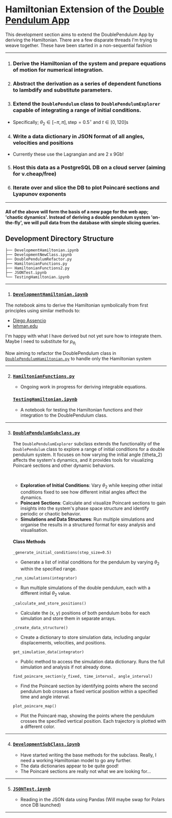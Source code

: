 # Hamiltonian Extension of the [Double Pendulum App](https://github.com/pineapple-bois/Double_Pendulum_App/tree/main)

This development section aims to extend the DoublePendulum App by deriving the Hamiltonian. There are a few disparate threads I'm trying to weave together. These have been started in a non-sequential fashion

----

1. ### Derive the Hamiltonian of the system and prepare equations of motion for numerical integration.
2. ### Abstract the derivation as a series of dependent functions to lambdify and substitute parameters.
3. ### Extend the `DoublePendulum` class to `DoublePendulumExplorer` capable of integrating a range of initial conditions. 
- Specifically; $\theta_2 \in [-\pi, \pi], \text{step}=0.5^{\circ}$ and $t \in [0, 120]\text{s}$
4. ### Write a data dictionary in JSON format of all angles, velocities and positions 
- Currently these use the Lagrangian and are 2 x 9Gb!
5. ### Host this data as a PostgreSQL DB on a cloud server (aiming for v.cheap/free)
6. ### Iterate over and slice the DB to plot Poincaré sections and Lyapunov exponents

----

#### All of the above will form the basis of a new page for the web app; 'chaotic dynamics'. Instead of deriving a double pendulum system 'on-the-fly', we will pull data from the database with simple slicing queries.

## Development Directory Structure

```
├── DevelopmentHamiltonian.ipynb
├── DevelopmentNewClass.ipynb
├── DoublePendulumRefactor.py
├── HamiltonianFunctions.py
├── HamiltonianFunctions2.py
├── JSONTest.ipynb
└── TestingHamiltonian.ipynb
```

----

1. ### [`DevelopmentHamiltonian.ipynb`](DevelopmentHamiltonian.ipynb)

The notebook aims to derive the Hamiltonian symbolically from first principles using similar methods to:
- [Diego Assencio](https://dassencio.org/46)
- [lehman.edu](https://www.lehman.edu/faculty/dgaranin/Mechanics/ProblemSet-Fall-2006-4-Solution.pdf)

I'm happy with what I have derived but not yet sure how to integrate them. Maybe I need to substitute for $p_{\theta_i}$

Now aiming to refactor the DoublePendulum class in [`DoublePendulumHamiltonian.py`](DoublePendulumHamiltonian.py) to handle only the Hamiltonian system

----

2.
   ### [`HamiltonianFunctions.py`](HamiltonianFunctions.py)
     - Ongoing work in progress for deriving integrable equations.
   ### [`TestingHamiltonian.ipynb`](TestingHamiltonian.ipynb)
     - A notebook for testing the Hamiltonian functions and their integration to the DoublePendulum class.

----

3. ### [`DoublePendulumSubclass.py`](DoublePendulumSubclass.py)
   The `DoublePendulumExplorer` subclass extends the functionality of the `DoublePendulum` class to explore a range of initial conditions for a double pendulum system. It focuses on how varying the initial angle \(\theta_2\) affects the system's dynamics, and it provides tools for visualizing Poincaré sections and other dynamic behaviors.

   &nbsp;
     - **Exploration of Initial Conditions**: Vary $\theta_2$ while keeping other initial conditions fixed to see how different initial angles affect the dynamics.
     - **Poincaré Sections**: Calculate and visualize Poincaré sections to gain insights into the system's phase space structure and identify periodic or chaotic behavior.
     - **Simulations and Data Structures**: Run multiple simulations and organise the results in a structured format for easy analysis and visualisation.

   
   #### Class Methods

   `_generate_initial_conditions(step_size=0.5)`
   - Generate a list of initial conditions for the pendulum by varying $\theta_2$ within the specified range.

   
   `_run_simulations(integrator)`
   - Run multiple simulations of the double pendulum, each with a different initial $\theta_2$ value.


   `_calculate_and_store_positions()`
   - Calculate the (x, y) positions of both pendulum bobs for each simulation and store them in separate arrays.


   `_create_data_structure()`
   - Create a dictionary to store simulation data, including angular displacements, velocities, and positions.


   `get_simulation_data(integrator)`
   - Public method to access the simulation data dictionary. Runs the full simulation and analysis if not already done.


   `find_poincare_section(y_fixed, time_interval, angle_interval)`
   - Find the Poincaré section by identifying points where the second pendulum bob crosses a fixed vertical position within a specified time and angle interval.


   `plot_poincare_map()`
   - Plot the Poincaré map, showing the points where the pendulum crosses the specified vertical position. Each trajectory is plotted with a different color.

---

4. ### [`DevelopmentSubClass.ipynb`](DevelopmentSubClass.ipynb)
   - Have started writing the base methods for the subclass. Really, I need a working Hamiltonian model to go any further.
   - The data dictionaries appear to be quite good!
   - The Poincaré sections are really not what we are looking for...

----

5. ### [`JSONTest.ipynb`](JSONTest.ipynb)
   - Reading in the JSON data using Pandas (Will maybe swap for Polars once DB launched)

----



